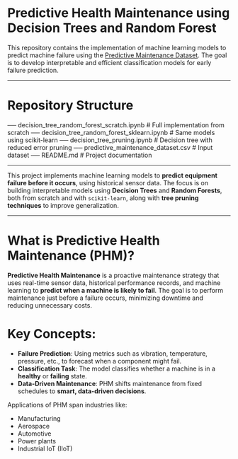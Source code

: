 # Predictive Health Maintenance using Decision Trees and Random Forest

This repository contains the implementation of machine learning models to predict machine failure using the [Predictive Maintenance Dataset](https://www.kaggle.com/datasets/hiimanshuagarwal/predictive-maintenance-dataset). The goal is to develop interpretable and efficient classification models for early failure prediction.

-----
# Repository Structure

── decision_tree_random_forest_scratch.ipynb     # Full implementation from scratch
── decision_tree_random_forest_sklearn.ipynb     # Same models using scikit-learn
── decision_tree_pruning.ipynb                   # Decision tree with reduced error pruning
── predictive_maintenance_dataset.csv            # Input dataset
── README.md                                     # Project documentation

----

This project implements machine learning models to **predict equipment failure before it occurs**, using historical sensor data.
The focus is on building interpretable models using **Decision Trees** and **Random Forests**, both from scratch and with `scikit-learn`, along with **tree pruning techniques** to improve generalization.

----

# What is Predictive Health Maintenance (PHM)?

**Predictive Health Maintenance** is a proactive maintenance strategy that uses real-time sensor data, historical performance records, and machine learning to **predict when a machine is likely to fail**. The goal is to perform maintenance just before a failure occurs, minimizing downtime and reducing unnecessary costs.

# Key Concepts:
- **Failure Prediction**: Using metrics such as vibration, temperature, pressure, etc., to forecast when a component might fail.
- **Classification Task**: The model classifies whether a machine is in a **healthy** or **failing** state.
- **Data-Driven Maintenance**: PHM shifts maintenance from fixed schedules to **smart, data-driven decisions**.

Applications of PHM span industries like:
- Manufacturing
- Aerospace
- Automotive
- Power plants
- Industrial IoT (IIoT)
